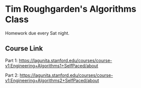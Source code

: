 # Tim Roughgarden's Algorithms Class

Homework due every Sat night.

## Course Link

Part 1: https://lagunita.stanford.edu/courses/course-v1:Engineering+Algorithms1+SelfPaced/about

Part 2: https://lagunita.stanford.edu/courses/course-v1:Engineering+Algorithms2+SelfPaced/about
